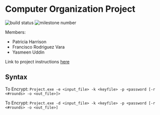 # Computer Organization Project

![build status](https://img.shields.io/badge/In--Progress-text?label=Build&color=yellow)
![milestone number](https://img.shields.io/badge/2-text?label=Milestone)

Members:
* Patricia Harrison
* Francisco Rodriguez Vara
* Yasmeen Uddin

Link to project instructions [here](2023_08_CS_3843_Project.pdf)

## Syntax
To Encrypt:
`Project.exe -e <input_file> -k <keyfile> -p <password [-r <#rounds> -o <out_file>]>`

To Encrypt:
`Project.exe -d <input_file> -k <keyfile> -p <password [-r <#rounds> -o <out_file>]`
